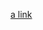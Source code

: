 [a link](https://niuitmo-my.sharepoint.com/personal/224789_niuitmo_ru/_layouts/15/guestaccess.aspx?docid=0621c163e565943d1a8fbf5b9ba993294&authkey=AU3Dm0IJSigsIEwRSu5u6U0&e=9ebf6fa71dcf461f875f3017c3f1cd43)